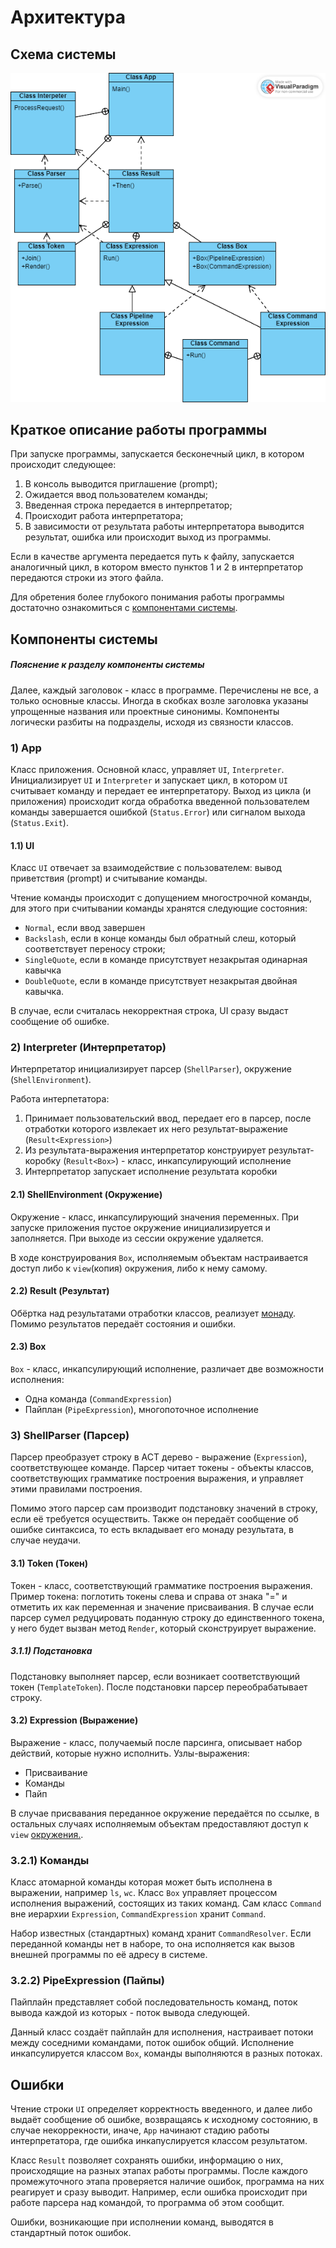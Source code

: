 # Архитектура

## Схема системы
    
![](./Arch.png)

## Краткое описание работы программы
При запуске программы, запускается бесконечный цикл, в котором происходит следующее:
1. В консоль выводится приглашение (prompt);
2. Ожидается ввод пользователем команды;
3. Введенная строка передается в интерпретатор;
4. Происходит работа интерпретатора;
5. В зависимости от результата работы интерпретатора выводится результат, ошибка или происходит выход из программы.

Если в качестве аргумента передается путь к файлу, запускается аналогичный цикл, в котором вместо пунктов 1 и 2 в интерпретатор передаются строки из этого файла.


Для обретения более глубокого понимания работы программы достаточно ознакомиться с [компонентами системы](Архитектура.md#Компонентысистемы).

## Компоненты системы

##### Пояснение к разделу компоненты системы
Далее, каждый заголовок - класс в программе. Перечислены не все, а только основные классы. Иногда в скобках возле заголовка указаны упрощенные названия или проектные синонимы. Компоненты логически разбиты на подразделы, исходя из связности классов.  

### 1) App
Класс приложения. Основной класс, управляет `UI`, `Interpreter`.
Инициализирует `UI` и `Interpreter` и запускает цикл, в котором `UI` считывает команду
и передает ее интерпретатору. Выход из цикла (и приложения) происходит когда обработка введенной пользователем команды завершается ошибкой (`Status.Error`) или сигналом выхода (`Status.Exit`).

#### 1.1) UI

Класс `UI` отвечает за взаимодействие с пользователем: вывод приветствия (prompt) и считывание команды.

Чтение команды происходит с допущением многострочной команды, для этого при считывании команды хранятся следующие состояния:
+ `Normal`, если ввод завершен
+ `Backslash`, если в конце команды был обратный слеш, который соответствует переносу строки;
+ `SingleQuote`, если в команде присутствует незакрытая одинарная кавычка
+ `DoubleQuote`, если в команде присутствует незакрытая двойная кавычка.

В случае, если считалась некорректная строка, UI сразу выдаст сообщение об ошибке.

### 2) Interpreter (Интерпретатор)

Интерпретатор инициализирует парсер (`ShellParser`),  окружение (`ShellEnvironment`). 

Работа интерпетатора:
1. Принимает пользовательский ввод, передает его в парсер, после отработки которого извлекает их него результат-выражение (`Result<Expression>`)
2. Из результата-выражения интерпретатор конструирует результат-коробку (`Result<Box>`) - класс, инкапсулирующий исполнение
3. Интерпретатор запускает исполнение результата коробки

#### 2.1) ShellEnvironment (Окружение)
Окружение - класс, инкапсулирующий значения переменных. При запуске приложения пустое окружение инициализируется и заполняется. При выходе из сессии окружение удаляется.

В ходе конструирования `Box`, исполняемым объектам настраивается доступ либо к `view`(копия) окружения, либо к нему самому. 

#### 2.2) Result (Результат)
Обёртка над результатами отработки классов, реализует [монаду](https://ru.wikipedia.org/wiki/Монада_(программирование)). Помимо результатов передаёт состояния и ошибки.

#### 2.3) Box
`Box` - класс, инкапсулирующий исполнение, различает две возможности исполнения:
+ Одна команда (`CommandExpression`)
+ Пайплан (`PipeExpression`), многопоточное исполнение

### 3) ShellParser (Парсер)
Парсер преобразует строку в АСТ дерево - выражение (`Expression`), соответствующее команде. Парсер читает токены - объекты классов, соответствующих грамматике построения выражения, и управляет этими правилами построения.  

Помимо этого парсер сам производит подстановку значений в строку, если её требуется осуществить. Также он передаёт сообщение об ошибке синтаксиса, то есть вкладывает его монаду результата, в случае неудачи. 

#### 3.1) Token (Токен)
Токен - класс, соответствующий грамматике построения выражения. Пример токена: поглотить токены слева и справа от знака "=" и отметить их как переменная и значение присваивания. В случае если парсер сумел редуцировать поданную строку до единственного токена, у него будет вызван метод `Render`, который сконструирует выражение.        

##### 3.1.1) Подстановка
Подстановку выполняет парсер, если возникает соответствующий токен (`TemplateToken`). После подстановки парсер переобрабатывает строку.

#### 3.2) Expression (Выражение)
Выражение - класс, получаемый после парсинга, описывает набор действий, которые нужно исполнить.
Узлы-выражения:
+ Присваивание
+ Команды
+ Пайп

В случае присвавания переданное окружение передаётся по ссылке, в остальных случаях исполняемым объектам предоставляют доступ к `view` [окружения.](Архитектура.md#ShellEnvironment).

### 3.2.1) Команды
Класс атомарной команды которая может быть исполнена в выражении, например `ls`, `wc`. Класс `Box` управляет процессом исполнения выражений, состоящих из таких команд. Сам класс `Command`
вне иерархии `Expression`, `CommandExpression` хранит `Command`.

Набор известных (стандартных) команд хранит `CommandResolver`. Если переданной команды нет в наборе, то она исполняется как вызов внешней программы по её адресу в системе.    

### 3.2.2) PipeExpression (Пайпы)
Пайплайн представляет собой последовательность команд, поток вывода каждой из которых - поток вывода следующей. 

Данный класс создаёт пайплайн для исполнения, настраивает потоки между соседними командами, поток ошибок общий. Исполнение инкапсулируется классом `Box`, команды выполняются в разных потоках.

## Ошибки
Чтение строки `UI` определяет корректность введенного, и далее либо выдаёт сообщение об ошибке, возвращаясь к исходному состоянию, в случае некоррекности, иначе, `App` начинают стадию работы интерпретатора, где ошибка инкапуслируется классом результатом.

Класс `Result` позволяет сохранять ошибки, информацию о них, происходящие на разных этапах работы программы. После каждого промежуточного этапа проверяется наличие ошибок, программа на них реагирует и сразу выводит. Например, если ошибка происходит при работе парсера над командой, то программа об этом сообщит.

Ошибки, возникающие при исполнении команд, выводятся в стандартный поток ошибок.

